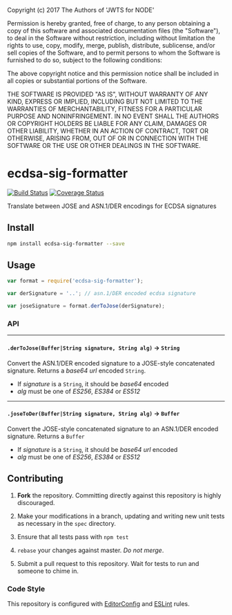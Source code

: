 Copyright (c) 2017 The Authors of 'JWTS for NODE'

Permission is hereby granted, free of charge, to any person obtaining a copy of
this software and associated documentation files (the "Software"), to deal in
the Software without restriction, including without limitation the rights to
use, copy, modify, merge, publish, distribute, sublicense, and/or sell copies of
the Software, and to permit persons to whom the Software is furnished to do so,
subject to the following conditions:

The above copyright notice and this permission notice shall be included in all
copies or substantial portions of the Software.

THE SOFTWARE IS PROVIDED "AS IS", WITHOUT WARRANTY OF ANY KIND, EXPRESS OR
IMPLIED, INCLUDING BUT NOT LIMITED TO THE WARRANTIES OF MERCHANTABILITY, FITNESS
FOR A PARTICULAR PURPOSE AND NONINFRINGEMENT. IN NO EVENT SHALL THE AUTHORS OR
COPYRIGHT HOLDERS BE LIABLE FOR ANY CLAIM, DAMAGES OR OTHER LIABILITY, WHETHER
IN AN ACTION OF CONTRACT, TORT OR OTHERWISE, ARISING FROM, OUT OF OR IN
CONNECTION WITH THE SOFTWARE OR THE USE OR OTHER DEALINGS IN THE SOFTWARE.
# ecdsa-sig-formatter

[![Build Status](https://travis-ci.org/Brightspace/node-ecdsa-sig-formatter.svg?branch=master)](https://travis-ci.org/Brightspace/node-ecdsa-sig-formatter) [![Coverage Status](https://coveralls.io/repos/Brightspace/node-ecdsa-sig-formatter/badge.svg)](https://coveralls.io/r/Brightspace/node-ecdsa-sig-formatter)

Translate between JOSE and ASN.1/DER encodings for ECDSA signatures

## Install
```sh
npm install ecdsa-sig-formatter --save
```

## Usage
```js
var format = require('ecdsa-sig-formatter');

var derSignature = '..'; // asn.1/DER encoded ecdsa signature

var joseSignature = format.derToJose(derSignature);

```

### API

---

#### `.derToJose(Buffer|String signature, String alg)` -> `String`

Convert the ASN.1/DER encoded signature to a JOSE-style concatenated signature.
Returns a _base64 url_ encoded `String`.

* If _signature_ is a `String`, it should be _base64_ encoded
* _alg_ must be one of _ES256_, _ES384_ or _ES512_

---

#### `.joseToDer(Buffer|String signature, String alg)` -> `Buffer`

Convert the JOSE-style concatenated signature to an ASN.1/DER encoded
signature. Returns a `Buffer`

* If _signature_ is a `String`, it should be _base64 url_ encoded
* _alg_ must be one of _ES256_, _ES384_ or _ES512_

## Contributing

1. **Fork** the repository. Committing directly against this repository is
   highly discouraged.

2. Make your modifications in a branch, updating and writing new unit tests
   as necessary in the `spec` directory.

3. Ensure that all tests pass with `npm test`

4. `rebase` your changes against master. *Do not merge*.

5. Submit a pull request to this repository. Wait for tests to run and someone
   to chime in.

### Code Style

This repository is configured with [EditorConfig][EditorConfig] and
[ESLint][ESLint] rules.

[EditorConfig]: http://editorconfig.org/
[ESLint]: http://eslint.org
